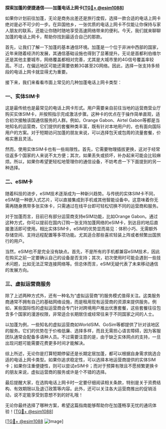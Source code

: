 **探索加蓬的便捷通信——加蓬电话上网卡[[TG💪+ @esim1088](https://t.me/s/esim1088)]**

如果你计划前往加蓬，无论是商务出差还是旅行度假，选择一款合适的电话上网卡绝对是必不可少的一步。在异国他乡，一张优质的电话上网卡不仅能让你保持与家人朋友的联系，还能让你随时随地享受高速网络带来的便利。今天，我们就来聊聊加蓬的电话上网卡，帮助你找到最适合自己的那款。

首先，让我们了解一下加蓬的基本通信环境。加蓬是一个位于非洲中西部的国家，近年来随着经济的发展，其通信基础设施也得到了显著提升。无论是首都利伯维尔还是其他主要城市，网络覆盖都相对完善，尤其是大城市里的4G信号覆盖率较高。不过，在偏远地区可能还需要依赖3G甚至2G网络。因此，选择一张支持多频段的电话上网卡就显得尤为重要。

接下来，我们来看看市面上常见的几种加蓬电话上网卡类型：

### **一、实体SIM卡**
这是最传统也是最常见的电话上网卡形式。用户需要亲自前往当地的运营商营业厅购买实体SIM卡，并按照指示完成激活步骤。这种卡的优点在于操作简单直观，适合初次接触该国通信服务的人群。例如，Orange Gabon、Airtel Gabon等都是当地知名的运营商，它们提供的套餐种类丰富，既有针对本地用户的，也有面向国际用户的方案。对于短期访问加蓬的朋友来说，可以选择包天或包周的流量套餐，价格实惠且灵活。

然而，使用实体SIM卡也有一些局限性。首先，它需要物理插拔更换，这对于经常往返多个国家的人来说不太方便；其次，如果丢失或损坏，补办起来可能会比较麻烦。所以，如果你希望更轻松地管理你的通信设备，不妨考虑一下下面提到的另一种选择。

### **二、eSIM卡**
随着科技的进步，eSIM技术逐渐成为一种新兴趋势。与传统的实体SIM卡不同，eSIM是一种嵌入式芯片，可以直接集成到手机或其他智能设备中。这意味着你无需再随身携带多张实体卡，只需通过在线平台即可轻松切换不同的运营商和服务。

对于加蓬而言，目前已有部分运营商支持eSIM功能，比如Orange Gabon。通过这种方式，你可以提前在国内订购一张支持加蓬网络的eSIM卡，到达目的地后直接激活即可使用。相比实体SIM卡，eSIM的优势显而易见：体积小巧、无需额外存储空间、支持远程配置等多项功能。尤其适合那些喜欢轻装上阵或者频繁出国旅行的用户。

当然，eSIM也不是完全没有缺点。首先，不是所有的手机都兼容eSIM技术，因此在购买之前一定要确认自己的设备是否支持；其次，初次使用时可能会遇到一些技术问题，比如无法正常连接网络等。但总体而言，eSIM无疑代表了未来移动通信的发展方向。

### **三、虚拟运营商服务**
除了上述两种方式外，还有一种名为“虚拟运营商”的服务模式值得关注。这类服务商通常不拥有自己的基础网络设施，而是租用现有运营商的资源来提供服务。例如，某些国际性的虚拟运营商会专门针对跨境用户推出优惠套餐，这些套餐往往包含多个国家的漫游权限，非常适合长期居住或经常往来于不同国家之间的人士。

以加蓬为例，一些知名的虚拟运营商如WorldSIM、GoSim等都提供了针对该地区的服务。它们的优势在于价格低廉、选择多样，而且无需担心语言障碍，因为客服团队通常会配备多语种人员。不过需要注意的是，由于缺乏实体网点的支持，一旦出现问题可能需要花费更多时间才能解决。

综上所述，无论你是打算短期停留还是长期定居加蓬，都可以根据自身需求挑选合适的电话上网卡类型。如果你追求稳定性，可以选择本地运营商提供的实体SIM卡；如果你注重便捷性，则可以尝试eSIM卡；而对于预算有限且不愿频繁更换卡的朋友来说，虚拟运营商的服务或许是个不错的选择。

最后提醒大家，在选购电话上网卡时一定要仔细阅读相关条款，特别是关于资费结构、有效期限以及退订政策等内容。此外，还可以关注各大运营商推出的促销活动，说不定能享受到意想不到的好礼哦！

无论你最终选择了哪种方案，希望这篇指南能够帮助你在加蓬畅享无忧的通讯体验！[[TG💪+ @esim1088](https://t.me/s/esim1088)]

[[TG💪+ @esim1088](https://t.me/s/esim1088) ![Image](https://i.postimg.cc/4NQfJmqS/Snipaste-2025-05-13-00-14-12.png)]